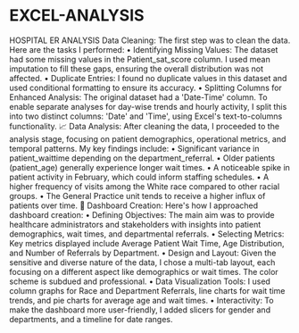 # EXCEL-ANALYSIS
HOSPITAL ER ANALYSIS
Data Cleaning:
The first step was to clean the data. Here are the tasks I performed:
•	Identifying Missing Values: The dataset had some missing values in the Patient_sat_score column. I used mean imputation to fill these gaps, ensuring the overall distribution was not affected.
•	Duplicate Entries: I found no duplicate values in this dataset and used conditional formatting to ensure its accuracy.
•	Splitting Columns for Enhanced Analysis: The original dataset had a 'Date-Time' column. To enable separate analyses for day-wise trends and hourly activity, I split this into two distinct columns: 'Date' and 'Time', using Excel's text-to-columns functionality.
📈 Data Analysis:
After cleaning the data, I proceeded to the analysis stage, focusing on patient demographics, operational metrics, and temporal patterns. My key findings include:
•	Significant variance in patient_waittime depending on the department_referral.
•	Older patients (patient_age) generally experience longer wait times.
•	A noticeable spike in patient activity in February, which could inform staffing schedules.
•	A higher frequency of visits among the White race compared to other racial groups.
•	The General Practice unit tends to receive a higher influx of patients over time.
🎨 Dashboard Creation:
Here's how I approached dashboard creation:
•	Defining Objectives: The main aim was to provide healthcare administrators and stakeholders with insights into patient demographics, wait times, and departmental referrals.
•	Selecting Metrics: Key metrics displayed include Average Patient Wait Time, Age Distribution, and Number of Referrals by Department.
•	Design and Layout: Given the sensitive and diverse nature of the data, I chose a multi-tab layout, each focusing on a different aspect like demographics or wait times. The color scheme is subdued and professional.
•	Data Visualization Tools: I used column graphs for Race and Department Referrals, line charts for wait time trends, and pie charts for average age and wait times.
•	Interactivity: To make the dashboard more user-friendly, I added slicers for gender and departments, and a timeline for date ranges.
